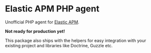 # Elastic APM PHP agent

Unofficial PHP agent for [Elastic APM](https://www.elastic.co/solutions/apm).

**Not ready for production yet!**

This package also ships with the helpers for easy integration with your existing project and libraries like Doctrine, 
Guzzle etc.